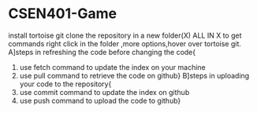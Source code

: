 # CSEN401-Game
install tortoise git
clone the repository in a new folder(X)
ALL IN X
to get commands right click in the folder ,more options,hover over tortoise git.
A]steps in refreshing the code before changing the code{
1) use fetch command to update the index on your machine
2) use pull command to retrieve the code on github}
B]steps in uploading your code to the repository{
1) use commit command to update the index on github
2) use push command to upload the code to github}
